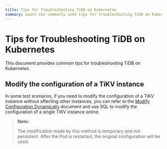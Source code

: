 ```yaml
---
title: Tips for Troubleshooting TiDB on Kubernetes
summary: Learn the commonly used tips for troubleshooting TiDB on Kubernetes.
---
```


# Tips for Troubleshooting TiDB on Kubernetes

This document provides common tips for troubleshooting TiDB on Kubernetes.

## Modify the configuration of a TiKV instance

In some test scenarios, if you need to modify the configuration of a TiKV instance without affecting other instances, you can refer to the [Modify Configuration Dynamically](https://docs.pingcap.com/tidb/stable/dynamic-config#modify-tikv-configuration-online) document and use SQL to modify the configuration of a single TiKV instance online.

> **Note:**
>
> The modification made by this method is temporary and not persistent. After the Pod is restarted, the original configuration will be used.
